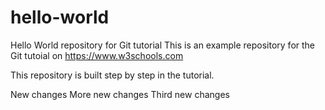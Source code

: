 # hello-world
Hello World repository for Git tutorial
This is an example repository for the Git tutoial on https://www.w3schools.com

This repository is built step by step in the tutorial. 

New changes
More new changes
Third new changes